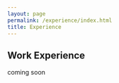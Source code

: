 ```yaml
---
layout: page
permalink: /experience/index.html
title: Experience
---
```


## Work Experience

coming soon

